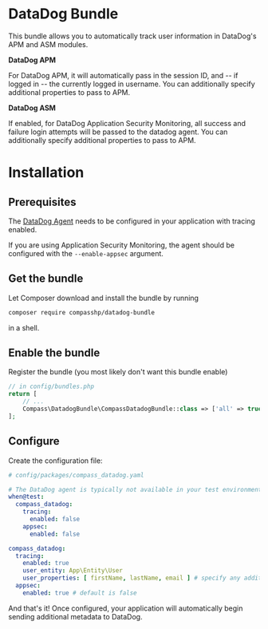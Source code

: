 # DataDog Bundle

This bundle allows you to automatically track user information in DataDog's APM and ASM modules.

**DataDog APM**

For DataDog APM, it will automatically pass in the session ID, and -- if logged in -- the currently logged in username.
You can additionally specify additional properties to pass to APM.

**DataDog ASM**

If enabled, for DataDog Application Security Monitoring, all success and failure login attempts will be passed to the
datadog agent. You can additionally specify additional properties to pass to APM.

# Installation

## Prerequisites

The [DataDog Agent](https://docs.datadoghq.com/tracing/trace_collection/dd_libraries/php/?tab=containers) needs to be
configured in your application with tracing enabled.

If you are using Application Security Monitoring, the agent should be configured with the `--enable-appsec` argument.

## Get the bundle

Let Composer download and install the bundle by running

```sh
composer require compasshp/datadog-bundle
```

in a shell.

## Enable the bundle

Register the bundle (you most likely don't want this bundle enable)

```php
// in config/bundles.php
return [
	// ...
	Compass\DatadogBundle\CompassDatadogBundle::class => ['all' => true],
];
```

## Configure

Create the configuration file:

```yaml
# config/packages/compass_datadog.yaml

# The DataDog agent is typically not available in your test environment.
when@test:
  compass_datadog:
    tracing:
      enabled: false
    appsec:
      enabled: false

compass_datadog:
  tracing:
    enabled: true
    user_entity: App\Entity\User
    user_properties: [ firstName, lastName, email ] # specify any additional properties you want traced.  Username is always traced when someone is logged in.
  appsec:
    enabled: true # default is false
```

And that's it!  Once configured, your application will automatically begin sending additional metadata to DataDog.

